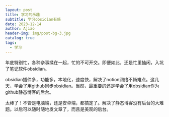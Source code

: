 ```yaml
---
layout: post
title: 学习的乐趣
subtitle: 学习obsidian有感
date: 2023-12-14
author: Ajiao
header-img: img/post-bg-3.jpg
catalog: true
tags:
  - 学习
---
```

年底特别忙，各种杂事揉在一起，忙的不可开交。即便如此，还是忙里抽闲，入坑了笔记软件obsidian。

obsidian插件多，功能多，本地化，速度快，解决了notion网络不畅难点。这几天，学会了用github同步obsidian。当然，最重要的还是学会了用obsidian作为github静态博客的后台。

太棒了！不管是电脑端，还是安卓端，都搞定了。解决了静态博客没有后台的大难题。以后可以随时随地发文章了，而且是美观的后台。